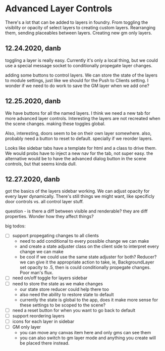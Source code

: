 # Advanced Layer Controls

There's a lot that can be added to layers in foundry. From toggling the visiblity or opacity of select layers to creating custom layers. 
Rearranging them, sending placeables between layers. 
Creating new gm only layers. 

## 12.24.2020, danb

toggling a layer is really easy. Currently it's only a local thing, but we could use a special message socket to conditionally propegate layer changes. 

adding some buttons to control layers. We can store the state of the layers to module settings, just like we should for the Push to Clients setting.
I wonder if we need to do work to save the GM layer when we add one?

## 12.25.2020, danb

We have buttons for all the named layers. I think we need a new tab for more advanced layer controls. 
Interesting the layers are not recreated when the scene changes. making these toggles global. 

Also, interesting, doors seem to be on their own layer somewhere. 
also, probably need a button to reset to default. specially if we reorder layers.

Looks like sidebar tabs have a template for html and a class to drive them. We would probs have to inject a new nav for the tab, 
not super easy. the alternative would be to have the advanced dialog button in the scene controls, but that seems kinda dull. 


## 12.27.2020, danb

got the basics of the layers sidebar working. We can adjust opacity for every layer dynamically. There's still things we might want, like specificly door controls vs. all control layer stuff. 

question - is there a diff between visible and renderable? they are diff properties. Wonder how they affect things?

big todos:

- ☐ support propegating changes to all clients
  - need to add conditional to every possible change we can make
  - and create a state adjuster class on the client side to interpret every change we can make
  - be cool if we could use the same state adjuster for both? Reducer? we can give it the appropriate action to take, ie, BackgroundLayer set opacity to .5, then is could conditionally propegate changes. Poor man's flux. 
- ☐ need on/off toggle for layers sidebar
- ☐ need to store the state as we make changes
  - our state store reducer could help there too
  - also need the ability to restore state to default
  - currently the state is global to the app, does it make more sense for these settings to be scoped to the scene?
- ☐ need a reset button for when you want to go back to default
- ☐ support reordering layers
- ☐ icons for each layer in sidebar
- ☐ GM only layer
  - you can move any canvas item here and only gms can see them
  - you can also switch to gm layer mode and anything you create will be placed there instead. 

